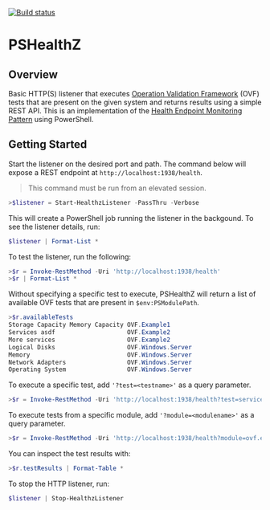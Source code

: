 
[![Build status](https://ci.appveyor.com/api/projects/status/7quv90lu7gf779nv/branch/master?svg=true)](https://ci.appveyor.com/project/devblackops/pshealthz/branch/master)

# PSHealthZ

## Overview

Basic HTTP(S) listener that executes [Operation Validation Framework](https://github.com/PowerShell/Operation-Validation-Framework) (OVF) tests that are present on the given system and returns results using a simple REST API.
This is an implementation of the [Health Endpoint Monitoring Pattern](https://msdn.microsoft.com/en-us/library/dn589789.aspx) using PowerShell.

## Getting Started

Start the listener on the desired port and path. The command below will expose a REST endpoint at ```http://localhost:1938/health```.

>This command must be run from an elevated session.

```powershell
>$listener = Start-HealthzListener -PassThru -Verbose
```

This will create a PowerShell job running the listener in the backgound. To see the listener details, run:

```powershell
$listener | Format-List *
```

To test the listener, run the following:

```powershell
>$r = Invoke-RestMethod -Uri 'http://localhost:1938/health'
>$r | Format-List *
```

Without specifying a specific test to execute, PSHealthZ will return a list of available OVF tests that are present in `$env:PSModulePath`.

```powershell
>$r.availableTests
Storage Capacity Memory Capacity OVF.Example1
Services asdf                    OVF.Example2
More services                    OVF.Example2
Logical Disks                    OVF.Windows.Server
Memory                           OVF.Windows.Server
Network Adapters                 OVF.Windows.Server
Operating System                 OVF.Windows.Server
```

To execute a specific test, add `'?test=<testname>'` as a query parameter.

```powershell
>$r = Invoke-RestMethod -Uri 'http://localhost:1938/health?test=services'
```

To execute tests from a specific module, add `'?module=<modulename>'` as a query parameter.

```powershell
>$r = Invoke-RestMethod -Uri 'http://localhost:1938/health?module=ovf.example1'
```

You can inspect the test results with:

```powershell
>$r.testResults | Format-Table *
```

To stop the HTTP listener, run:

```powershell
$listener | Stop-HealthzListener
```
